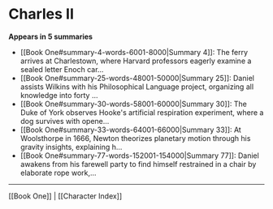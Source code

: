 # Charles II

**Appears in 5 summaries**

- [[Book One#summary-4-words-6001-8000|Summary 4]]: The ferry arrives at Charlestown, where Harvard professors eagerly examine a sealed letter Enoch car...
- [[Book One#summary-25-words-48001-50000|Summary 25]]: Daniel assists Wilkins with his Philosophical Language project, organizing all knowledge into forty ...
- [[Book One#summary-30-words-58001-60000|Summary 30]]: The Duke of York observes Hooke's artificial respiration experiment, where a dog survives with opene...
- [[Book One#summary-33-words-64001-66000|Summary 33]]: At Woolsthorpe in 1666, Newton theorizes planetary motion through his gravity insights, explaining h...
- [[Book One#summary-77-words-152001-154000|Summary 77]]: Daniel awakens from his farewell party to find himself restrained in a chair by elaborate rope work,...

---
[[Book One]] | [[Character Index]]
